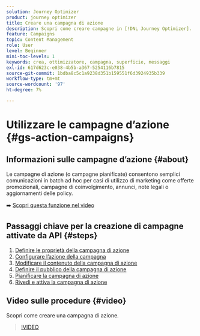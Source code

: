 ```yaml
---
solution: Journey Optimizer
product: journey optimizer
title: Creare una campagna di azione
description: Scopri come creare campagne in [!DNL Journey Optimizer].
feature: Campaigns
topic: Content Management
role: User
level: Beginner
mini-toc-levels: 1
keywords: crea, ottimizzatore, campagna, superficie, messaggi
exl-id: 617d623c-e038-4b5b-a367-5254116b7815
source-git-commit: 1bdba8c5c1a9238d351b159551f6d3924935b339
workflow-type: tm+mt
source-wordcount: '97'
ht-degree: 7%

---
```



# Utilizzare le campagne d’azione {#gs-action-campaigns}

## Informazioni sulle campagne d’azione {#about}

Le campagne di azione (o campagne pianificate) consentono semplici comunicazioni in batch ad hoc per casi di utilizzo di marketing come offerte promozionali, campagne di coinvolgimento, annunci, note legali o aggiornamenti delle policy.

➡️ [Scopri questa funzione nel video](#video)

## Passaggi chiave per la creazione di campagne attivate da API {#steps}

1. [Definire le proprietà della campagna di azione](campaign-properties.md)
1. [Configurare l’azione della campagna](campaign-action.md)
1. [Modificare il contenuto della campagna di azione](campaign-content.md)
1. [Definire il pubblico della campagna di azione](campaign-audience.md)
1. [Pianificare la campagna di azione](campaign-schedule.md)
1. [Rivedi e attiva la campagna di azione](review-activate-campaign.md)

## Video sulle procedure {#video}

Scopri come creare una campagna di azione.

>[!VIDEO](https://video.tv.adobe.com/v/3452733?quality=12&captions=ita)
